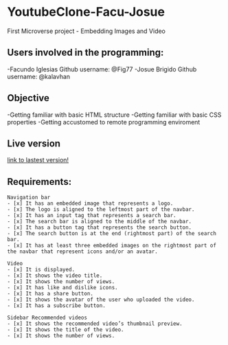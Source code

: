 # YoutubeClone-Facu-Josue
First Microverse project - Embedding Images and Video

## Users involved in the programming:
-Facundo Iglesias  Github username: @Fig77
-Josue Brigido Github username: @kalavhan

## Objective
 -Getting familiar with basic HTML structure
 -Getting familiar with basic CSS properties
 -Getting accustomed to remote programming enviroment

## Live version
[link to lastest version!](http://kalavhan.com/YoutubeClone-Facu-Josue/index.html)

## Requirements:
    Navigation bar
    - [x] It has an embedded image that represents a logo.
    - [x] The logo is aligned to the leftmost part of the navbar.
    - [x] It has an input tag that represents a search bar.
    - [x] The search bar is aligned to the middle of the navbar.
    - [x] It has a button tag that represents the search button.
    - [x] The search button is at the end (rightmost part) of the search bar.
    - [x] It has at least three embedded images on the rightmost part of the navbar that represent icons and/or an avatar.

    Video
    - [x] It is displayed.
    - [x] It shows the video title.
    - [x] It shows the number of views.
    - [x] It has like and dislike icons.
    - [x] It has a share button.
    - [x] It shows the avatar of the user who uploaded the video.
    - [x] It has a subscribe button.

    Sidebar Recommended videos
    - [x] It shows the recommended video’s thumbnail preview.
    - [x] It shows the title of the video.
    - [x] It shows the number of views.
